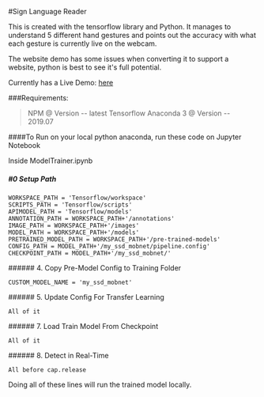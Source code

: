 #Sign Language Reader

This is created with the tensorflow library and Python. It manages to understand 5 different hand gestures and points out the accuracy with what each gesture is currently live on the webcam.

The website demo has some issues when converting it to support a website, python is best to see it's full potential.

Currently has a Live Demo: [here](https://sign-language-reader.netlify.app/)

###Requirements:

> NPM @ Version -- latest
> Tensorflow
> Anaconda 3 @ Version -- 2019.07

####To Run on your local python anaconda, run these code on Jupyter Notebook

Inside ModelTrainer.ipynb

##### \#0 Setup Path

```
WORKSPACE_PATH = 'Tensorflow/workspace'
SCRIPTS_PATH = 'Tensorflow/scripts'
APIMODEL_PATH = 'Tensorflow/models'
ANNOTATION_PATH = WORKSPACE_PATH+'/annotations'
IMAGE_PATH = WORKSPACE_PATH+'/images'
MODEL_PATH = WORKSPACE_PATH+'/models'
PRETRAINED_MODEL_PATH = WORKSPACE_PATH+'/pre-trained-models'
CONFIG_PATH = MODEL_PATH+'/my_ssd_mobnet/pipeline.config'
CHECKPOINT_PATH = MODEL_PATH+'/my_ssd_mobnet/'
```

#####\# 4. Copy Pre-Model Config to Training Folder

```
CUSTOM_MODEL_NAME = 'my_ssd_mobnet'
```

#####\# 5. Update Config For Transfer Learning

```
All of it
```

#####\# 7. Load Train Model From Checkpoint

```
All of it
```

#####\# 8. Detect in Real-Time

```
All before cap.release
```

Doing all of these lines will run the trained model locally.
